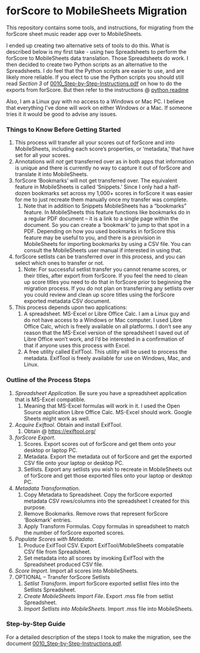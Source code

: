 # forScore to MobileSheets Migration

This repository contains some tools, and instructions, for migrating from the forScore sheet music reader app over to MobileSheets.

I ended up creating two alternative sets of tools to do this. What is described below is my first take - using two Spreadsheets to perform the forScore to MobileSheets data translation. Those Spreadsheets do work. I then decided to create two Python scripts as an alternative to the Spreadsheets. I do feel that the Python scripts are easier to use, and are likely more reliable. If you elect to use the Python scripts you should still read *Section 3* of [0010_Step-by-Step-Instructions.pdf](https://github.com/JeffRocchio/forScoreMigration/blob/main/0010_Step-by-Step-Instructions.pdf) on how to do the exports from forScore. But then refer to the instructions @ [python readme](https://github.com/JeffRocchio/forScoreMigration/tree/main/python#readme)

Also, I am a Linux guy with no access to a Windows or Mac PC. I believe that everything I've done will work on either Windows or a Mac. If someone tries it it would be good to advise any issues.

### Things to Know Before Getting Started
1. This process will transfer all your scores out of forScore and into MobileSheets, including each score’s properties, or ‘metadata,’ that have set for all your scores.
2. Annotations will *not* get transferred over as in both apps that information is unique and there is currently no way to capture it out of forScore and translate it into MobileSheets.
3. forScore ‘Bookmarks’ will not get transferred over. The equivalent feature in MobileSheets is called ‘Snippets.’ Since I only had a half-dozen bookmarks set across my 1,000+ scores in forScore it was easier for me to just recreate them manually once my transfer was complete.
   1. Note that in addition to Snippets MobileSheets has a “bookmarks” feature. In MobileSheets this feature functions like bookmarks do in a regular PDF document – it is a link to a single page within the document. So you can create a ‘bookmark’ to jump to that spot in a PDF. Depending on how you used bookmarks in forScore this feature may be useful to you, and there is a provision in MobileSheets for importing bookmarks by using a CSV file. You can consult the MobileSheets user manual if interested in using that.
4. forScore setlists can be transferred over in this process, and you can select which ones to transfer or not.
   1. Note: For successful setlist transfer you cannot rename scores, or their titles, after export from forScore. If you feel the need to clean up score titles you need to do that in forScore prior to beginning the migration process. If you do not plan on transferring any setlists over you could review and clean up score titles using the forScore exported metadata CSV document.
5. This process depends upon two applications:
   1. A spreadsheet. MS-Excel or Libre Office Calc. I am a Linux guy and do not have access to a Windows or Mac computer. I used Libre Office Calc, which is freely available on all platforms. I don’t see any reason that the MS-Excel version of the spreadsheet I saved out of Libre Office won’t work, and I’d be interested in a confirmation of that if anyone uses this process with Excel.
   2. A free utility called ExifTool. This utility will be used to process the metadata. ExifTool is freely available for use on Windows, Mac, and Linux.
### Outline of the Process Steps
1. *Spreadsheet Application*. Be sure you have a spreadsheet application that is MS-Excel compatible.
   1. Meaning that MS-Excel formulas will work in it. I used the Open Source application Libre Office Calc. MS-Excel should work. Google Sheets might work as well.
2. *Acquire Exiftool*. Obtain and install ExifTool.
   1. Obtain @ https://exiftool.org/
3. *forScore Export*.
   1. Scores. Export scores out of forScore and get them onto your desktop or laptop PC.
   2. Metadata. Export the metadata out of forScore and get the exported CSV file onto your laptop or desktop PC.
   3. Setlists. Export any setlists you wish to recreate in MobileSheets out of forScore and get those exported files onto your laptop or desktop PC.
4. *Metadata Transformation*.
   1. Copy Metadata to Spreadsheet. Copy the forScore exported metadata CSV rows/columns into the spreadsheet I created for this purpose.
   2. Remove Bookmarks. Remove rows that represent forScore ‘Bookmark’ entries.
   3. Apply Transform Formulas. Copy formulas in spreadsheet to match the number of forScore exported scores.
5. *Populate Scores with Metadata*.
   1. Produce ExifTool CSV. Export ExifTool/MobileSheets compatable CSV file from Spreadsheet.
   2. Set metadata into all scores by invoking ExifTool with the Spreadsheet produced CSV file.
6. *Score Import*. Import all scores into MobileSheets.
7. OPTIONAL – Transfer forScore Setlists
   1. *Setlist Transform*. import forScore exported setlist files into the Setlists Spreadsheet.
   2. *Create MobileSheets Import File*. Export .mss file from setlist Spreadsheet.
   3. *Import Setlists into MobileSheets*. Import .mss file into MobileSheets.

### Step-by-Step Guide
For a detailed description of the steps I took to make the migration, see the document [0010_Step-by-Step-Instructions.pdf](0010_Step-by-Step-Instructions.pdf).
